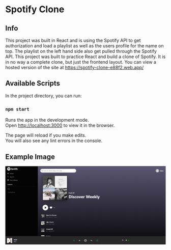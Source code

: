 # Spotify Clone

## Info

This project was built in React and is using the Spotify API to get authorization and load a playlist as well as the users profile for the name on top. The playlist on the left hand side also get pulled through the Spotify API. This project was built to practice React and build a clone of Spotify. It is in no way a complete clone, but just the frontend layout. You can view a hosted version of the site at https://spotify-clone-e88f2.web.app/

## Available Scripts

In the project directory, you can run:

### `npm start`

Runs the app in the development mode.<br />
Open [http://localhost:3000](http://localhost:3000) to view it in the browser.

The page will reload if you make edits.<br />
You will also see any lint errors in the console.

## Example Image

![Spotify_Clone_Example_Image](example.png)
